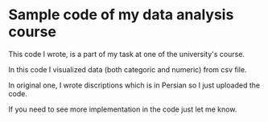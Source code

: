 # Sample code of my data analysis course

This code I wrote, is a part of my task at one of the university's course.

In this code I visualized data (both categoric and numeric) from csv file.

In original one, I wrote discriptions which is in Persian so I just uploaded the code.

If you need to see more implementation in the code just let me know.

